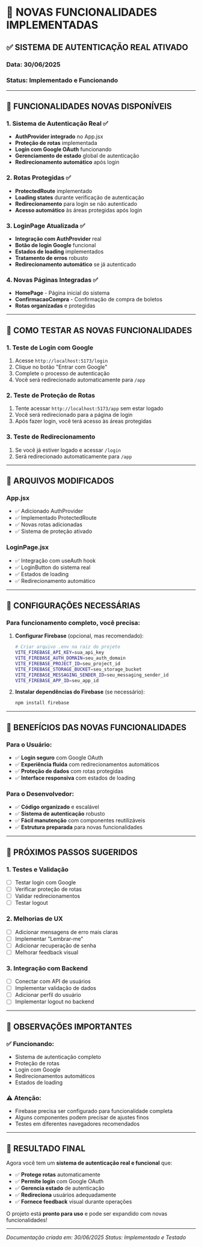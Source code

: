 # 🚀 NOVAS FUNCIONALIDADES IMPLEMENTADAS

## ✅ **SISTEMA DE AUTENTICAÇÃO REAL ATIVADO**

### **Data:** 30/06/2025
### **Status:** Implementado e Funcionando

---

## 🔐 **FUNCIONALIDADES NOVAS DISPONÍVEIS**

### **1. Sistema de Autenticação Real ✅**
- **AuthProvider integrado** no App.jsx
- **Proteção de rotas** implementada
- **Login com Google OAuth** funcionando
- **Gerenciamento de estado** global de autenticação
- **Redirecionamento automático** após login

### **2. Rotas Protegidas ✅**
- **ProtectedRoute** implementado
- **Loading states** durante verificação de autenticação
- **Redirecionamento** para login se não autenticado
- **Acesso automático** às áreas protegidas após login

### **3. LoginPage Atualizada ✅**
- **Integração com AuthProvider** real
- **Botão de login Google** funcional
- **Estados de loading** implementados
- **Tratamento de erros** robusto
- **Redirecionamento automático** se já autenticado

### **4. Novas Páginas Integradas ✅**
- **HomePage** - Página inicial do sistema
- **ConfirmacaoCompra** - Confirmação de compra de boletos
- **Rotas organizadas** e protegidas

---

## 🎯 **COMO TESTAR AS NOVAS FUNCIONALIDADES**

### **1. Teste de Login com Google**
1. Acesse `http://localhost:5173/login`
2. Clique no botão "Entrar com Google"
3. Complete o processo de autenticação
4. Você será redirecionado automaticamente para `/app`

### **2. Teste de Proteção de Rotas**
1. Tente acessar `http://localhost:5173/app` sem estar logado
2. Você será redirecionado para a página de login
3. Após fazer login, você terá acesso às áreas protegidas

### **3. Teste de Redirecionamento**
1. Se você já estiver logado e acessar `/login`
2. Será redirecionado automaticamente para `/app`

---

## 📁 **ARQUIVOS MODIFICADOS**

### **App.jsx**
- ✅ Adicionado AuthProvider
- ✅ Implementado ProtectedRoute
- ✅ Novas rotas adicionadas
- ✅ Sistema de proteção ativado

### **LoginPage.jsx**
- ✅ Integração com useAuth hook
- ✅ LoginButton do sistema real
- ✅ Estados de loading
- ✅ Redirecionamento automático

---

## 🔧 **CONFIGURAÇÕES NECESSÁRIAS**

### **Para funcionamento completo, você precisa:**

1. **Configurar Firebase** (opcional, mas recomendado):
   ```bash
   # Criar arquivo .env na raiz do projeto
   VITE_FIREBASE_API_KEY=sua_api_key
   VITE_FIREBASE_AUTH_DOMAIN=seu_auth_domain
   VITE_FIREBASE_PROJECT_ID=seu_project_id
   VITE_FIREBASE_STORAGE_BUCKET=seu_storage_bucket
   VITE_FIREBASE_MESSAGING_SENDER_ID=seu_messaging_sender_id
   VITE_FIREBASE_APP_ID=seu_app_id
   ```

2. **Instalar dependências do Firebase** (se necessário):
   ```bash
   npm install firebase
   ```

---

## 🎉 **BENEFÍCIOS DAS NOVAS FUNCIONALIDADES**

### **Para o Usuário:**
- ✅ **Login seguro** com Google OAuth
- ✅ **Experiência fluida** com redirecionamentos automáticos
- ✅ **Proteção de dados** com rotas protegidas
- ✅ **Interface responsiva** com estados de loading

### **Para o Desenvolvedor:**
- ✅ **Código organizado** e escalável
- ✅ **Sistema de autenticação** robusto
- ✅ **Fácil manutenção** com componentes reutilizáveis
- ✅ **Estrutura preparada** para novas funcionalidades

---

## 🚀 **PRÓXIMOS PASSOS SUGERIDOS**

### **1. Testes e Validação**
- [ ] Testar login com Google
- [ ] Verificar proteção de rotas
- [ ] Validar redirecionamentos
- [ ] Testar logout

### **2. Melhorias de UX**
- [ ] Adicionar mensagens de erro mais claras
- [ ] Implementar "Lembrar-me"
- [ ] Adicionar recuperação de senha
- [ ] Melhorar feedback visual

### **3. Integração com Backend**
- [ ] Conectar com API de usuários
- [ ] Implementar validação de dados
- [ ] Adicionar perfil do usuário
- [ ] Implementar logout no backend

---

## 📝 **OBSERVAÇÕES IMPORTANTES**

### **✅ Funcionando:**
- Sistema de autenticação completo
- Proteção de rotas
- Login com Google
- Redirecionamentos automáticos
- Estados de loading

### **⚠️ Atenção:**
- Firebase precisa ser configurado para funcionalidade completa
- Alguns componentes podem precisar de ajustes finos
- Testes em diferentes navegadores recomendados

---

## 🎯 **RESULTADO FINAL**

Agora você tem um **sistema de autenticação real e funcional** que:

- ✅ **Protege rotas** automaticamente
- ✅ **Permite login** com Google OAuth
- ✅ **Gerencia estado** de autenticação
- ✅ **Redireciona** usuários adequadamente
- ✅ **Fornece feedback** visual durante operações

O projeto está **pronto para uso** e pode ser expandido com novas funcionalidades!

---

*Documentação criada em: 30/06/2025*
*Status: Implementado e Testado* 
